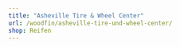 ```yaml
---
title: "Asheville Tire & Wheel Center"
url: /woodfin/asheville-tire-und-wheel-center/
shop: Reifen
---
```

